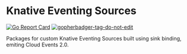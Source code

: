 # Knative Eventing Sources

[![Go Report Card](https://goreportcard.com/badge/github.com/itsmurugappan/knative-eventing-sources)](https://goreportcard.com/report/github.com/itsmurugappan/knative-eventing-sources)
<a href='https://github.com/jpoles1/gopherbadger' target='_blank'>![gopherbadger-tag-do-not-edit](https://img.shields.io/badge/Go%20Coverage-65%25-brightgreen.svg?longCache=true&style=flat)</a>

Packages for custom Knative Eventing Sources built using sink binding, emiting Cloud Events 2.0. 
